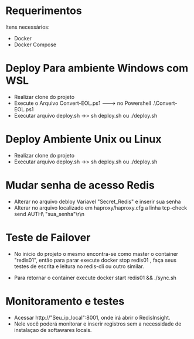 # Requerimentos
Itens necessários:
- Docker 
- Docker Compose 

# Deploy Para ambiente Windows com WSL 
- Realizar clone do projeto
- Execute o Arquivo Convert-EOL.ps1 ---> no Powershell .\Convert-EOL.ps1
- Executar arquivo deploy.sh ->> sh deploy.sh ou ./deploy.sh

# Deploy Ambiente Unix ou Linux 
- Realizar clone do projeto
- Executar arquivo deploy.sh ->> sh deploy.sh ou ./deploy.sh


# Mudar senha de acesso Redis
 - Alterar no arquivo debloy Variavel "Secret_Redis" e inserir sua senha 
 - Alterar no arquivo localizado em haproxy/haproxy.cfg a linha tcp-check send AUTH\ "sua_senha"\r\n

 # Teste de Failover
  - No inicio do projeto o mesmo encontra-se como master o container "redis01",
  então para parar execute docker stop redis01 , faça seus testes de escrita e leitura no redis-cli ou outro similar. 

  - Para retornar o container execute docker start redis01 && ./sync.sh 
 
# Monitoramento e testes
 - Acessar http://"Seu_ip_local":8001, onde irá abrir o RedisInsight.
 - Nele você poderá monitorar e inserir registros sem a necessidade de instalaçao de softawares locais.








